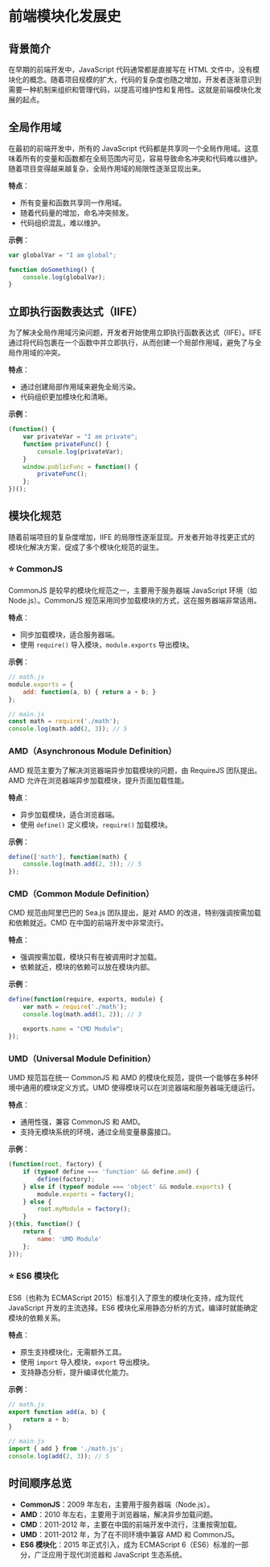 # 前端模块化发展史

## 背景简介

在早期的前端开发中，JavaScript 代码通常都是直接写在 HTML 文件中，没有模块化的概念。随着项目规模的扩大，代码的复杂度也随之增加，开发者逐渐意识到需要一种机制来组织和管理代码，以提高可维护性和复用性。这就是前端模块化发展的起点。

## 全局作用域

在最初的前端开发中，所有的 JavaScript 代码都是共享同一个全局作用域。这意味着所有的变量和函数都在全局范围内可见，容易导致命名冲突和代码难以维护。随着项目变得越来越复杂，全局作用域的局限性逐渐显现出来。

**特点**：

- 所有变量和函数共享同一作用域。
- 随着代码量的增加，命名冲突频发。
- 代码组织混乱，难以维护。

**示例**：

```javascript
var globalVar = "I am global";

function doSomething() {
    console.log(globalVar);
}
```

## 立即执行函数表达式（IIFE）

为了解决全局作用域污染问题，开发者开始使用立即执行函数表达式（IIFE）。IIFE 通过将代码包裹在一个函数中并立即执行，从而创建一个局部作用域，避免了与全局作用域的冲突。

**特点**：

- 通过创建局部作用域来避免全局污染。
- 代码组织更加模块化和清晰。

**示例**：

```javascript
(function() {
    var privateVar = "I am private";
    function privateFunc() {
        console.log(privateVar);
    }
    window.publicFunc = function() {
        privateFunc();
    };
})();
```

## 模块化规范

随着前端项目的复杂度增加，IIFE 的局限性逐渐显现。开发者开始寻找更正式的模块化解决方案，促成了多个模块化规范的诞生。

### ⭐ CommonJS

CommonJS 是较早的模块化规范之一，主要用于服务器端 JavaScript 环境（如 Node.js）。CommonJS 规范采用同步加载模块的方式，这在服务器端非常适用。

**特点**：

- 同步加载模块，适合服务器端。
- 使用 `require()` 导入模块，`module.exports` 导出模块。

**示例**：

```javascript
// math.js
module.exports = {
    add: function(a, b) { return a + b; }
};

// main.js
const math = require('./math');
console.log(math.add(2, 3)); // 5
```

### AMD（Asynchronous Module Definition）

AMD 规范主要为了解决浏览器端异步加载模块的问题，由 RequireJS 团队提出。AMD 允许在浏览器端异步加载模块，提升页面加载性能。

**特点**：

- 异步加载模块，适合浏览器端。
- 使用 `define()` 定义模块，`require()` 加载模块。

**示例**：

```javascript
define(['math'], function(math) {
    console.log(math.add(2, 3)); // 5
});
```

### CMD（Common Module Definition）

CMD 规范由阿里巴巴的 Sea.js 团队提出，是对 AMD 的改进，特别强调按需加载和依赖就近。CMD 在中国的前端开发中非常流行。

**特点**：

- 强调按需加载，模块只有在被调用时才加载。
- 依赖就近，模块的依赖可以放在模块内部。

**示例**：

```javascript
define(function(require, exports, module) {
    var math = require('./math');
    console.log(math.add(1, 2)); // 3

    exports.name = "CMD Module";
});
```

### UMD（Universal Module Definition）

UMD 规范旨在统一 CommonJS 和 AMD 的模块化规范，提供一个能够在多种环境中通用的模块定义方式。UMD 使得模块可以在浏览器端和服务器端无缝运行。

**特点**：

- 通用性强，兼容 CommonJS 和 AMD。
- 支持无模块系统的环境，通过全局变量暴露接口。

**示例**：

```javascript
(function(root, factory) {
    if (typeof define === 'function' && define.amd) {
        define(factory);
    } else if (typeof module === 'object' && module.exports) {
        module.exports = factory();
    } else {
        root.myModule = factory();
    }
}(this, function() {
    return {
        name: 'UMD Module'
    };
}));
```

### ⭐ ES6 模块化

ES6（也称为 ECMAScript 2015）标准引入了原生的模块化支持，成为现代 JavaScript 开发的主流选择。ES6 模块化采用静态分析的方式，编译时就能确定模块的依赖关系。

**特点**：

- 原生支持模块化，无需额外工具。
- 使用 `import` 导入模块，`export` 导出模块。
- 支持静态分析，提升编译优化能力。

**示例**：

```javascript
// math.js
export function add(a, b) {
    return a + b;
}

// main.js
import { add } from './math.js';
console.log(add(2, 3)); // 5
```

## 时间顺序总览

- **CommonJS**：2009 年左右，主要用于服务器端（Node.js）。
- **AMD**：2010 年左右，主要用于浏览器端，解决异步加载问题。
- **CMD**：2011-2012 年，主要在中国的前端开发中流行，注重按需加载。
- **UMD**：2011-2012 年，为了在不同环境中兼容 AMD 和 CommonJS。
- **ES6 模块化**：2015 年正式引入，成为 ECMAScript 6（ES6）标准的一部分，广泛应用于现代浏览器和 JavaScript 生态系统。
